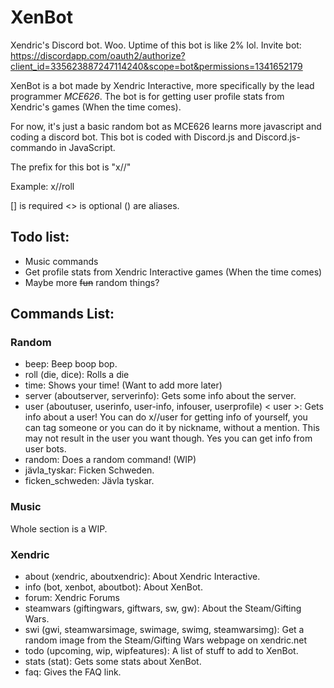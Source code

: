 # XenBot
Xendric's Discord bot. Woo. Uptime of this bot is like 2% lol. Invite bot: https://discordapp.com/oauth2/authorize?client_id=335623887247114240&scope=bot&permissions=1341652179

XenBot is a bot made by Xendric Interactive, more specifically by the lead programmer *MCE626*. The bot is for getting user profile stats from Xendric's games (When the time comes).

For now, it's just a basic random bot as MCE626 learns more javascript and coding a discord bot. This bot is coded with Discord.js and Discord.js-commando in JavaScript.

The prefix for this bot is "x//"

Example: x//roll

[] is required <> is optional () are aliases.

## Todo list:
- Music commands
- Get profile stats from Xendric Interactive games (When the time comes)
- Maybe more ~~fun~~ random things?

## Commands List:

### Random
- beep: Beep boop bop.
- roll (die, dice): Rolls a die
- time: Shows your time! (Want to add more later)
- server (aboutserver, serverinfo): Gets some info about the server.
- user (aboutuser, userinfo, user-info, infouser, userprofile) < user >: Gets info about a user! You can do x//user for getting info of yourself, you can tag someone or you can do it by nickname, without a mention. This may not result in the user you want though. Yes you can get info from user bots.
- random: Does a random command! (WIP)
- jävla_tyskar: Ficken Schweden.
- ficken_schweden: Jävla tyskar.

### Music
Whole section is a WIP.

### Xendric
- about (xendric, aboutxendric): About Xendric Interactive.
- info (bot, xenbot, aboutbot): About XenBot.
- forum: Xendric Forums
- steamwars (giftingwars, giftwars, sw, gw): About the Steam/Gifting Wars.
- swi (gwi, steamwarsimage, swimage, swimg, steamwarsimg): Get a random image from the Steam/Gifting Wars webpage on xendric.net
- todo (upcoming, wip, wipfeatures): A list of stuff to add to XenBot.
- stats (stat): Gets some stats about XenBot.
- faq: Gives the FAQ link.
